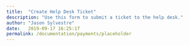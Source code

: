 ```yaml
---
title:  "Create Help Desk Ticket"
description: "Use this form to submit a ticket to the help desk."
author: "Jason Sylvestre"
date:   2019-09-17 16:25:17
permalink: /documentation/payments/placeholder
---
```

<!-- <p>To see your open tickets, log on to our Zendesk site at <a class="external-link" href="http://support.caes.ucdavis.edu/" target="_self" title="">http://support.caes.ucdavis.edu/</a></p> -->
